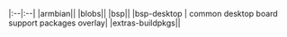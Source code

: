 |:--|:--|
|armbian||
|blobs||
|bsp||
|bsp-desktop                   | common desktop board support packages overlay|
|extras-buildpkgs||

